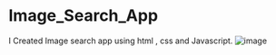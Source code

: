 # Image_Search_App
I Created Image search app using html , css and Javascript.
![image](https://github.com/gaddammanaswini/Image_Search_App/assets/104088758/470a927a-427f-417c-b419-a2871c009f9c)

